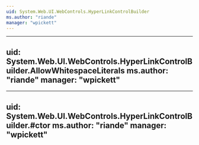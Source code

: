 ```yaml
---
uid: System.Web.UI.WebControls.HyperLinkControlBuilder
ms.author: "riande"
manager: "wpickett"
---
```


---
uid: System.Web.UI.WebControls.HyperLinkControlBuilder.AllowWhitespaceLiterals
ms.author: "riande"
manager: "wpickett"
---

---
uid: System.Web.UI.WebControls.HyperLinkControlBuilder.#ctor
ms.author: "riande"
manager: "wpickett"
---
